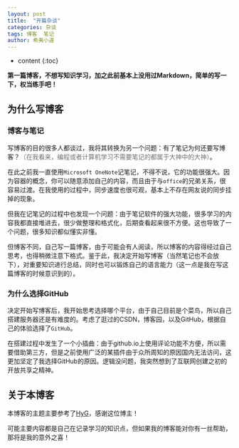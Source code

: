 ```yaml
---
layout: post
title:  "开篇杂谈"
categories: 杂谈
tags: 博客  笔记
author: 希夷小道
---
```


* content
{:toc}


**第一篇博客，不想写知识学习，加之此前基本上没用过Markdown，简单的写一下，权当练手吧！**





## 为什么写博客
### 博客与笔记
写博客的目的很多人都谈过，我将其转换为另一个问题：有了笔记为何还要写博客？<font color="#707070">（在我看来，编程或者计算机学习不需要笔记的都属于大神中的大神）</font>。   

在此之前我一直使用`Microsoft OneNote`记笔记，不得不说，它的功能很强大。因为容器的概念，你可以随意添加自己的内容，而且由于与`office`的兄弟关系，很容易过渡。在我使用的过程中，同步速度也很可观，基本上不存在网友说的同步挂掉的现象。  

但我在记笔记的过程中也发现一个问题：由于笔记软件的强大功能，很多学习的内容我都直接堆进去，很少做整理和格式化，后期查看起来很不方便。这也导致了一个问题，很多知识都似懂实非懂。

但博客不同，自己写一篇博客，由于可能会有人阅读，所以博客的内容得经过自己思考，也得稍微注意下格式。鉴于此，我决定开始写博客（当然笔记也不会放下），对重要知识进行总结，同时也可以锻炼自己的语言能力（这一点是我在写这篇博客的时候意识到的）。


### 为什么选择GitHub

决定开始写博客后，我开始思考选择哪个平台，由于自己目前是个菜鸟，所以自己搭建服务器还是有难度的。考虑了逛过的CSDN，博客园，以及GitHub，根据自己的体验选择了`GitHub`。

在搭建过程中发生了一个小插曲：由于github.io上使用评论功能不方便，所以需要借助第三方，但是之前使用广泛的某插件由于众所周知的原因国内无法访问，这更加坚定了我选择GitHub的原因。逻辑没问题，我突然想到了互联网创建之初的开放共享之精神。


## 关于本博客
本博客的主题主要参考了[HyG](https://github.com/Gaohaoyang/gaohaoyang.github.io.git)，感谢这位博主！


可能主要内容都是自己在记录学习的知识点，但如果我的博客能对你有一丝帮助，那将是我的意外之喜！



